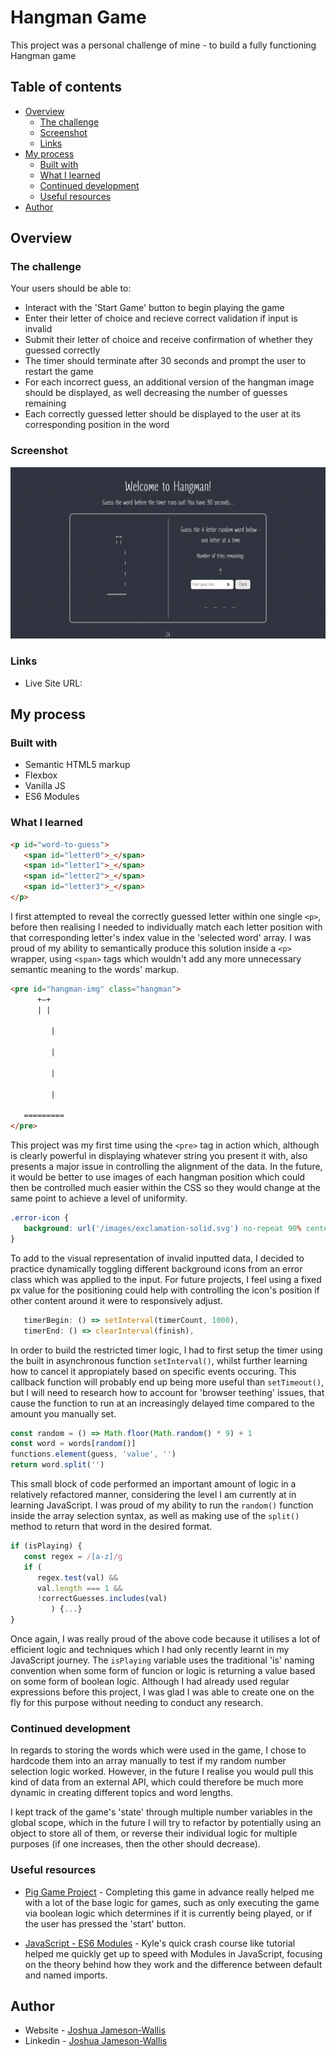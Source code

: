 # Hangman Game

This project was a personal challenge of mine - to build a fully functioning Hangman game

## Table of contents

-  [Overview](#overview)
   -  [The challenge](#the-challenge)
   -  [Screenshot](#screenshot)
   -  [Links](#links)
-  [My process](#my-process)
   -  [Built with](#built-with)
   -  [What I learned](#what-i-learned)
   -  [Continued development](#continued-development)
   -  [Useful resources](#useful-resources)
-  [Author](#author)

## Overview

### The challenge

Your users should be able to:

-  Interact with the 'Start Game' button to begin playing the game
-  Enter their letter of choice and recieve correct validation if input is invalid
-  Submit their letter of choice and receive confirmation of whether they guessed correctly
-  The timer should terminate after 30 seconds and prompt the user to restart the game
-  For each incorrect guess, an additional version of the hangman image should be displayed, as well decreasing the number of guesses remaining
-  Each correctly guessed letter should be displayed to the user at its corresponding position in the word

### Screenshot

![](./Screenshot.png)

### Links

-  Live Site URL:

## My process

### Built with

-  Semantic HTML5 markup
-  Flexbox
-  Vanilla JS
-  ES6 Modules

### What I learned

```html
<p id="word-to-guess">
   <span id="letter0">_</span>
   <span id="letter1">_</span>
   <span id="letter2">_</span>
   <span id="letter3">_</span>
</p>
```

I first attempted to reveal the correctly guessed letter within one single `<p>`, before then realising I needed to individually match each letter position with that corresponding letter's index value in the 'selected word' array. I was proud of my ability to semantically produce this solution inside a `<p>` wrapper, using `<span>` tags which wouldn't add any more unnecessary semantic meaning to the words' markup.

```html
<pre id="hangman-img" class="hangman">
      +—+
      | |
   
         |
   
         |
   
         |
   
         |
   
   =========
</pre>
```

This project was my first time using the `<pre>` tag in action which, although is clearly powerful in displaying whatever string you present it with, also presents a major issue in controlling the alignment of the data. In the future, it would be better to use images of each hangman position which could then be controlled much easier within the CSS so they would change at the same point to achieve a level of uniformity.

```css
.error-icon {
   background: url('/images/exclamation-solid.svg') no-repeat 90% center / 4%;
}
```

To add to the visual representation of invalid inputted data, I decided to practice dynamically toggling different background icons from an error class which was applied to the input. For future projects, I feel using a fixed px value for the positioning could help with controlling the icon's position if other content around it were to responsively adjust.

```js
   timerBegin: () => setInterval(timerCount, 1000),
   timerEnd: () => clearInterval(finish),
```

In order to build the restricted timer logic, I had to first setup the timer using the built in asynchronous function `setInterval()`, whilst further learning how to cancel it appropiately based on specific events occuring. This callback function will probably end up being more useful than `setTimeout()`, but I will need to research how to account for 'browser teething' issues, that cause the function to run at an increasingly delayed time compared to the amount you manually set.

```js
const random = () => Math.floor(Math.random() * 9) + 1
const word = words[random()]
functions.element(guess, 'value', '')
return word.split('')
```

This small block of code performed an important amount of logic in a relatively refactored manner, considering the level I am currently at in learning JavaScript. I was proud of my ability to run the `random()` function inside the array selection syntax, as well as making use of the `split()` method to return that word in the desired format.

```js
if (isPlaying) {
   const regex = /[a-z]/g
   if (
      regex.test(val) &&
      val.length === 1 &&
      !correctGuesses.includes(val)
         ) {...}
}
```

Once again, I was really proud of the above code because it utilises a lot of efficient logic and techniques which I had only recently learnt in my JavaScript journey. The `isPlaying` variable uses the traditional 'is' naming convention when some form of funcion or logic is returning a value based on some form of boolean logic. Although I had already used regular expressions before this project, I was glad I was able to create one on the fly for this purpose without needing to conduct any research.

### Continued development

In regards to storing the words which were used in the game, I chose to hardcode them into an array manually to test if my random number selection logic worked. However, in the future I realise you would pull this kind of data from an external API, which could therefore be much more dynamic in creating different topics and word lengths.

I kept track of the game's 'state' through multiple number variables in the global scope, which in the future I will try to refactor by potentially using an object to store all of them, or reverse their individual logic for multiple purposes (if one increases, then the other should decrease).

### Useful resources

-  [Pig Game Project](https://www.udemy.com/course/the-complete-javascript-course/) - Completing this game in advance really helped me with a lot of the base logic for games, such as only executing the game via boolean logic which determines if it is currently being played, or if the user has pressed the 'start' button.

-  [JavaScript - ES6 Modules](https://www.youtube.com/watch?v=cRHQNNcYf6s&t=283s&ab_channel=WebDevSimplified) - Kyle's quick crash course like tutorial helped me quickly get up to speed with Modules in JavaScript, focusing on the theory behind how they work and the difference between default and named imports.

## Author

-  Website - [Joshua Jameson-Wallis](https://joshuajamesonwallis.com)
-  Linkedin - [Joshua Jameson-Wallis](https://www.linkedin.com/in/joshua-jameson-wallis/)
